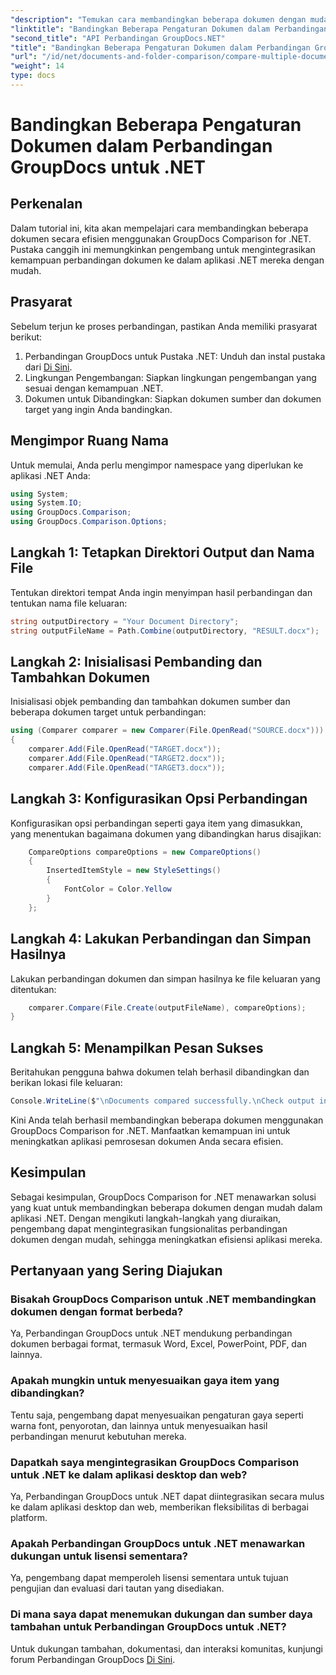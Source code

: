 ```yaml
---
"description": "Temukan cara membandingkan beberapa dokumen dengan mudah menggunakan GroupDocs Comparison for .NET. Ikuti panduan langkah demi langkah kami untuk pemrosesan dokumen yang lancar."
"linktitle": "Bandingkan Beberapa Pengaturan Dokumen dalam Perbandingan GroupDocs untuk .NET"
"second_title": "API Perbandingan GroupDocs.NET"
"title": "Bandingkan Beberapa Pengaturan Dokumen dalam Perbandingan GroupDocs untuk .NET"
"url": "/id/net/documents-and-folder-comparison/compare-multiple-documents-settings-dotnet/"
"weight": 14
type: docs
---
```

# Bandingkan Beberapa Pengaturan Dokumen dalam Perbandingan GroupDocs untuk .NET

## Perkenalan
Dalam tutorial ini, kita akan mempelajari cara membandingkan beberapa dokumen secara efisien menggunakan GroupDocs Comparison for .NET. Pustaka canggih ini memungkinkan pengembang untuk mengintegrasikan kemampuan perbandingan dokumen ke dalam aplikasi .NET mereka dengan mudah.
## Prasyarat
Sebelum terjun ke proses perbandingan, pastikan Anda memiliki prasyarat berikut:
1. Perbandingan GroupDocs untuk Pustaka .NET: Unduh dan instal pustaka dari [Di Sini](https://releases.groupdocs.com/comparison/net/).
2. Lingkungan Pengembangan: Siapkan lingkungan pengembangan yang sesuai dengan kemampuan .NET.
3. Dokumen untuk Dibandingkan: Siapkan dokumen sumber dan dokumen target yang ingin Anda bandingkan.

## Mengimpor Ruang Nama
Untuk memulai, Anda perlu mengimpor namespace yang diperlukan ke aplikasi .NET Anda:
```csharp
using System;
using System.IO;
using GroupDocs.Comparison;
using GroupDocs.Comparison.Options;
```
## Langkah 1: Tetapkan Direktori Output dan Nama File
Tentukan direktori tempat Anda ingin menyimpan hasil perbandingan dan tentukan nama file keluaran:
```csharp
string outputDirectory = "Your Document Directory";
string outputFileName = Path.Combine(outputDirectory, "RESULT.docx");
```
## Langkah 2: Inisialisasi Pembanding dan Tambahkan Dokumen
Inisialisasi objek pembanding dan tambahkan dokumen sumber dan beberapa dokumen target untuk perbandingan:
```csharp
using (Comparer comparer = new Comparer(File.OpenRead("SOURCE.docx")))
{
    comparer.Add(File.OpenRead("TARGET.docx"));
    comparer.Add(File.OpenRead("TARGET2.docx"));
    comparer.Add(File.OpenRead("TARGET3.docx"));
```
## Langkah 3: Konfigurasikan Opsi Perbandingan
Konfigurasikan opsi perbandingan seperti gaya item yang dimasukkan, yang menentukan bagaimana dokumen yang dibandingkan harus disajikan:
```csharp
    CompareOptions compareOptions = new CompareOptions()
    {
        InsertedItemStyle = new StyleSettings()
        {
            FontColor = Color.Yellow
        }
    };
```
## Langkah 4: Lakukan Perbandingan dan Simpan Hasilnya
Lakukan perbandingan dokumen dan simpan hasilnya ke file keluaran yang ditentukan:
```csharp
    comparer.Compare(File.Create(outputFileName), compareOptions);
}
```
## Langkah 5: Menampilkan Pesan Sukses
Beritahukan pengguna bahwa dokumen telah berhasil dibandingkan dan berikan lokasi file keluaran:
```csharp
Console.WriteLine($"\nDocuments compared successfully.\nCheck output in {outputDirectory}.");
```
Kini Anda telah berhasil membandingkan beberapa dokumen menggunakan GroupDocs Comparison for .NET. Manfaatkan kemampuan ini untuk meningkatkan aplikasi pemrosesan dokumen Anda secara efisien.

## Kesimpulan
Sebagai kesimpulan, GroupDocs Comparison for .NET menawarkan solusi yang kuat untuk membandingkan beberapa dokumen dengan mudah dalam aplikasi .NET. Dengan mengikuti langkah-langkah yang diuraikan, pengembang dapat mengintegrasikan fungsionalitas perbandingan dokumen dengan mudah, sehingga meningkatkan efisiensi aplikasi mereka.
## Pertanyaan yang Sering Diajukan
### Bisakah GroupDocs Comparison untuk .NET membandingkan dokumen dengan format berbeda?
Ya, Perbandingan GroupDocs untuk .NET mendukung perbandingan dokumen berbagai format, termasuk Word, Excel, PowerPoint, PDF, dan lainnya.
### Apakah mungkin untuk menyesuaikan gaya item yang dibandingkan?
Tentu saja, pengembang dapat menyesuaikan pengaturan gaya seperti warna font, penyorotan, dan lainnya untuk menyesuaikan hasil perbandingan menurut kebutuhan mereka.
### Dapatkah saya mengintegrasikan GroupDocs Comparison untuk .NET ke dalam aplikasi desktop dan web?
Ya, Perbandingan GroupDocs untuk .NET dapat diintegrasikan secara mulus ke dalam aplikasi desktop dan web, memberikan fleksibilitas di berbagai platform.
### Apakah Perbandingan GroupDocs untuk .NET menawarkan dukungan untuk lisensi sementara?
Ya, pengembang dapat memperoleh lisensi sementara untuk tujuan pengujian dan evaluasi dari tautan yang disediakan.
### Di mana saya dapat menemukan dukungan dan sumber daya tambahan untuk Perbandingan GroupDocs untuk .NET?
Untuk dukungan tambahan, dokumentasi, dan interaksi komunitas, kunjungi forum Perbandingan GroupDocs [Di Sini](https://forum.groupdocs.com/c/comparison/12).